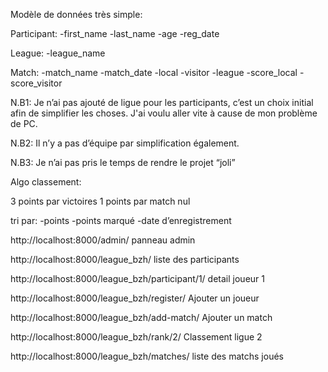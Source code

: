 Modèle de données très simple:

Participant:
	-first_name 
	-last_name
	-age
	-reg_date

League:
	-league_name

Match:
	-match_name
    	-match_date
    	-local
    	-visitor
    	-league
    	-score_local
    	-score_visitor

N.B1: Je n’ai pas ajouté de ligue pour les participants, c’est un choix initial afin de simplifier les choses. J'ai voulu aller vite à cause de mon problème de PC.

N.B2: Il n’y a pas d’équipe par simplification également.

N.B3: Je n’ai pas pris le temps de rendre le projet “joli”
 

Algo classement:

3 points par victoires
1 points par match nul

tri par:
-points
-points marqué
-date d’enregistrement



http://localhost:8000/admin/
panneau admin

http://localhost:8000/league_bzh/
liste des participants

http://localhost:8000/league_bzh/participant/1/
detail joueur 1

http://localhost:8000/league_bzh/register/
Ajouter un joueur

http://localhost:8000/league_bzh/add-match/
Ajouter un match

http://localhost:8000/league_bzh/rank/2/
Classement ligue 2

http://localhost:8000/league_bzh/matches/
liste des matchs joués
